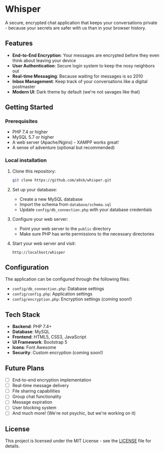 # Whisper

A secure, encrypted chat application that keeps your conversations private - because your secrets are safer with us than in your browser history.

## Features

- **End-to-End Encryption**: Your messages are encrypted before they even think about leaving your device
- **User Authentication**: Secure login system to keep the nosy neighbors out
- **Real-time Messaging**: Because waiting for messages is so 2010
- **Inbox Management**: Keep track of your conversations like a digital postmaster
- **Modern UI**: Dark theme by default (we're not savages like that)

## Getting Started

### Prerequisites

- PHP 7.4 or higher
- MySQL 5.7 or higher
- A web server (Apache/Nginx) - XAMPP works great!
- A sense of adventure (optional but recommended)

### Local installation

1. Clone this repository:
   ```bash
   git clone https://github.com/a9sk/whisper.git
   ```

2. Set up your database:
   - Create a new MySQL database
   - Import the schema from `database/schema.sql`
   - Update `config/db_connection.php` with your database credentials

3. Configure your web server:
   - Point your web server to the `public` directory
   - Make sure PHP has write permissions to the necessary directories

4. Start your web server and visit:
   ```
   http://localhost/whisper
   ```

## Configuration

The application can be configured through the following files:
- `config/db_connection.php`: Database settings
- `config/config.php`: Application settings
- `config/encryption.php`: Encryption settings (coming soon!)

## Tech Stack

- **Backend**: PHP 7.4+
- **Database**: MySQL
- **Frontend**: HTML5, CSS3, JavaScript
- **UI Framework**: Bootstrap 5
- **Icons**: Font Awesome
- **Security**: Custom encryption (coming soon!)

## Future Plans

- [ ] End-to-end encryption implementation
- [ ] Real-time message delivery
- [ ] File sharing capabilities
- [ ] Group chat functionality
- [ ] Message expiration
- [ ] User blocking system
- [ ] And much more! (We're not psychic, but we're working on it)

## License

This project is licensed under the MIT License - see the [LICENSE](LICENSE) file for details.
